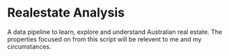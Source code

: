 # Realestate Analysis

A data pipeline to learn, explore and understand Australian real estate. The properties focused on from this script will be relevent to me and my circumstances. 